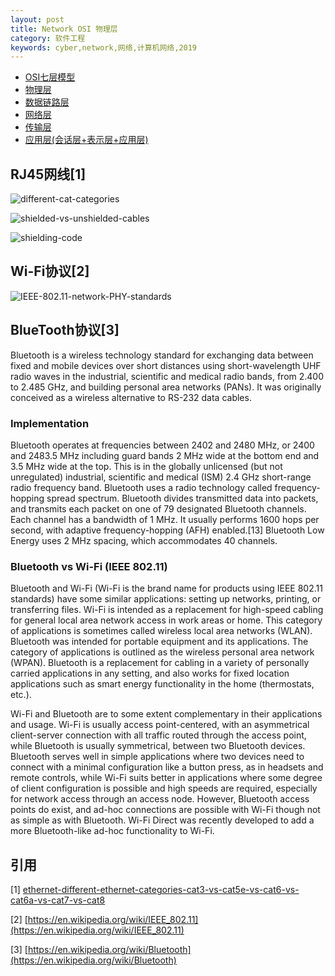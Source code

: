 ```yaml
---
layout: post
title: Network OSI 物理层
category: 软件工程
keywords: cyber,network,网络,计算机网络,2019
---
```


+ [OSI七层模型](http://www.hackerspirit.org/2019/08/06/Network-OSI-Model.html)
+ [物理层](http://www.hackerspirit.org/2019/08/06/Network-OSI-Layer1.html)
+ [数据链路层](http://www.hackerspirit.org/2019/08/06/Network-OSI-Layer2.html)
+ [网络层](http://www.hackerspirit.org/2019/08/06/Network-OSI-Layer3.html)
+ [传输层](http://www.hackerspirit.org/2019/08/06/Network-OSI-Layer4.html)
+ [应用层(会话层+表示层+应用层)](http://www.hackerspirit.org/2019/08/06/Network-OSI-Layer567.html)

## RJ45网线[1]
![different-cat-categories](http://www.hackerspirit.org/assets/img/different-cat-categories.png)

![shielded-vs-unshielded-cables](http://www.hackerspirit.org/assets/img/shielded-vs-unshielded-cables.png)

![shielding-code](http://www.hackerspirit.org/assets/img/shielding-code.png)

## Wi-Fi协议[2]
![IEEE-802.11-network-PHY-standards](http://www.hackerspirit.org/assets/img/IEEE-802.11-network-PHY-standards.png)

## BlueTooth协议[3]
Bluetooth is a wireless technology standard for exchanging data between fixed and mobile devices over short distances using short-wavelength UHF radio waves in the industrial, scientific and medical radio bands, from 2.400 to 2.485 GHz, and building personal area networks (PANs). It was originally conceived as a wireless alternative to RS-232 data cables.

### Implementation
Bluetooth operates at frequencies between 2402 and 2480 MHz, or 2400 and 2483.5 MHz including guard bands 2 MHz wide at the bottom end and 3.5 MHz wide at the top. This is in the globally unlicensed (but not unregulated) industrial, scientific and medical (ISM) 2.4 GHz short-range radio frequency band. Bluetooth uses a radio technology called frequency-hopping spread spectrum. Bluetooth divides transmitted data into packets, and transmits each packet on one of 79 designated Bluetooth channels. Each channel has a bandwidth of 1 MHz. It usually performs 1600 hops per second, with adaptive frequency-hopping (AFH) enabled.[13] Bluetooth Low Energy uses 2 MHz spacing, which accommodates 40 channels.

### Bluetooth vs Wi-Fi (IEEE 802.11)
Bluetooth and Wi-Fi (Wi-Fi is the brand name for products using IEEE 802.11 standards) have some similar applications: setting up networks, printing, or transferring files. Wi-Fi is intended as a replacement for high-speed cabling for general local area network access in work areas or home. This category of applications is sometimes called wireless local area networks (WLAN). Bluetooth was intended for portable equipment and its applications. The category of applications is outlined as the wireless personal area network (WPAN). Bluetooth is a replacement for cabling in a variety of personally carried applications in any setting, and also works for fixed location applications such as smart energy functionality in the home (thermostats, etc.).

Wi-Fi and Bluetooth are to some extent complementary in their applications and usage. Wi-Fi is usually access point-centered, with an asymmetrical client-server connection with all traffic routed through the access point, while Bluetooth is usually symmetrical, between two Bluetooth devices. Bluetooth serves well in simple applications where two devices need to connect with a minimal configuration like a button press, as in headsets and remote controls, while Wi-Fi suits better in applications where some degree of client configuration is possible and high speeds are required, especially for network access through an access node. However, Bluetooth access points do exist, and ad-hoc connections are possible with Wi-Fi though not as simple as with Bluetooth. Wi-Fi Direct was recently developed to add a more Bluetooth-like ad-hoc functionality to Wi-Fi.

## 引用
[1] [ethernet-different-ethernet-categories-cat3-vs-cat5e-vs-cat6-vs-cat6a-vs-cat7-vs-cat8](https://planetechusa.com/blog/ethernet-different-ethernet-categories-cat3-vs-cat5e-vs-cat6-vs-cat6a-vs-cat7-vs-cat8/)

[2] [https://en.wikipedia.org/wiki/IEEE_802.11](https://en.wikipedia.org/wiki/IEEE_802.11)

[3] [https://en.wikipedia.org/wiki/Bluetooth](https://en.wikipedia.org/wiki/Bluetooth)